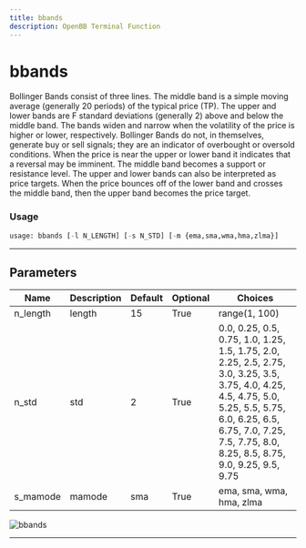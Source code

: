 ```yaml
---
title: bbands
description: OpenBB Terminal Function
---
```


# bbands

Bollinger Bands consist of three lines. The middle band is a simple moving average (generally 20 periods) of the typical price (TP). The upper and lower bands are F standard deviations (generally 2) above and below the middle band. The bands widen and narrow when the volatility of the price is higher or lower, respectively. Bollinger Bands do not, in themselves, generate buy or sell signals; they are an indicator of overbought or oversold conditions. When the price is near the upper or lower band it indicates that a reversal may be imminent. The middle band becomes a support or resistance level. The upper and lower bands can also be interpreted as price targets. When the price bounces off of the lower band and crosses the middle band, then the upper band becomes the price target.

### Usage

```python
usage: bbands [-l N_LENGTH] [-s N_STD] [-m {ema,sma,wma,hma,zlma}]
```

---

## Parameters

| Name | Description | Default | Optional | Choices |
| ---- | ----------- | ------- | -------- | ------- |
| n_length | length | 15 | True | range(1, 100) |
| n_std | std | 2 | True | 0.0, 0.25, 0.5, 0.75, 1.0, 1.25, 1.5, 1.75, 2.0, 2.25, 2.5, 2.75, 3.0, 3.25, 3.5, 3.75, 4.0, 4.25, 4.5, 4.75, 5.0, 5.25, 5.5, 5.75, 6.0, 6.25, 6.5, 6.75, 7.0, 7.25, 7.5, 7.75, 8.0, 8.25, 8.5, 8.75, 9.0, 9.25, 9.5, 9.75 |
| s_mamode | mamode | sma | True | ema, sma, wma, hma, zlma |

![bbands](https://user-images.githubusercontent.com/46355364/154309951-116f3c31-342d-4ceb-b489-8b0ba78eb3a0.png)

---
